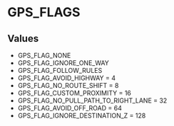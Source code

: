 # GPS_FLAGS

## Values
* GPS_FLAG_NONE
* GPS_FLAG_IGNORE_ONE_WAY
* GPS_FLAG_FOLLOW_RULES
* GPS_FLAG_AVOID_HIGHWAY = 4
* GPS_FLAG_NO_ROUTE_SHIFT = 8
* GPS_FLAG_CUSTOM_PROXIMITY = 16
* GPS_FLAG_NO_PULL_PATH_TO_RIGHT_LANE = 32
* GPS_FLAG_AVOID_OFF_ROAD = 64
* GPS_FLAG_IGNORE_DESTINATION_Z = 128